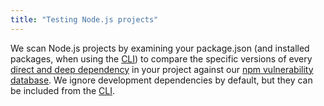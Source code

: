 ```yaml
---
title: "Testing Node.js projects"
---
```

We scan Node.js projects by examining your package.json (and installed packages, when using the [CLI](/docs/using-snyk/)) to compare the specific versions of every [direct and deep dependency](https://snyk.io/docs/faqs/#about-known-vulnerabilities) in your project against our [npm vulnerability database](/vuln?type=npm).
We ignore development dependencies by default, but they can be included from the [CLI](/docs/using-snyk/).
